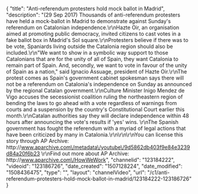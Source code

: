{
    "title": "Anti-referendum protesters hold mock ballot in Madrid",
    "description": "(29 Sep 2017) Thousands of anti-referendum protesters have held a mock-ballot in Madrid to demonstrate against Sunday's referendum on Catalonian independence.\r\nHazte Oir, an organisation aimed at promoting public democracy, invited citizens to cast votes in a fake ballot box in Madrid's Sol square.\r\nProtesters believe if there was to be vote, Spaniards living outside the Catalonia region should also be included.\r\n\"We want to show in a symbolic way support to those Catalonians that are for the unity of all of Spain, they want Catalonia to remain part of Spain. And, secondly, we want to vote in favour of the unity of Spain as a nation,\" said Ignacio Assuage, president of Hazte Oir.\r\nThe protest comes as Spain's government cabinet spokesman says there will not be a referendum on Catalonia's independence on Sunday as announced by the regional Catalan government.\r\nCulture Minister Inigo Mendez de Vigo accuses the secessionist coalition ruling the northeastern region of bending the laws to go ahead with a vote regardless of warnings from courts and a suspension by the country's Constitutional Court earlier this month.\r\nCatalan authorities say they will declare independence within 48 hours after announcing the vote's results if 'yes' wins. \r\nThe Spanish government has fought the referendum with a myriad of legal actions that have been criticized by many in Catalonia.\r\n\r\n\r\nYou can license this story through AP Archive: http:\/\/www.aparchive.com\/metadata\/youtube\/9d5862db403f9e84e3239d84a20f6b23 \r\nFind out more about AP Archive: http:\/\/www.aparchive.com\/HowWeWork",
    "channelid": "123184222",
    "videoid": "123186726",
    "date_created": "1507128224",
    "date_modified": "1508436475",
    "type": "",
    "layout": "channelVideo",
    "url": "\/c1\/anti-referendum-protesters-hold-mock-ballot-in-madrid\/123184222-123186726"
}